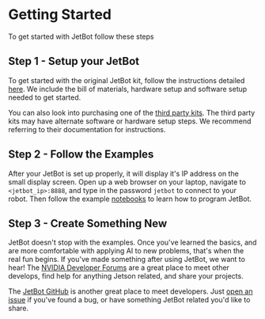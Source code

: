 # Getting Started

To get started with JetBot follow these steps

## Step 1 - Setup your JetBot

To get started with the original JetBot kit, follow the instructions detailed [here]().  We include the bill of materials, hardware setup and software setup needed to get started. 

You can also look into purchasing one of the [third party kits](third_party_kits).  The third party kits may have  alternate software or hardware setup steps.  We recommend referring to their documentation for instructions.

## Step 2 - Follow the Examples

After your JetBot is set up properly, it will display it's IP address on the small display screen.  Open up a web browser on your laptop, navigate to ``<jetbot_ip>:8888``, and type in the password ``jetbot`` to connect to your robot.  Then follow the example [notebooks](notebooks) to learn how to program JetBot.


## Step 3 - Create Something New

JetBot doesn't stop with the examples.  Once you've learned the basics, and are more comfortable with applying AI to new problems, 
that's when the real fun begins.  If you've made something after
using JetBot, we want to hear!  The
[NVIDIA Developer Forums](https://forums.developer.nvidia.com/c/agx-autonomous-machines/jetson-embedded-systems/jetson-projects/78) are
a great place to meet other develops, find help for anything Jetson related, and share your projects.  

The [JetBot GitHub](https://github.com/NVIDIA-AI-IOT/jetbot) is another great place to meet developers.  Just [open an issue](https://github.com/NVIDIA-AI-IOT/jetbot/issues) if you've found a bug, or have something JetBot related you'd like to share.